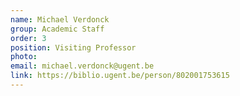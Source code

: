 ```yaml
---
name: Michael Verdonck
group: Academic Staff
order: 3
position: Visiting Professor
photo: 
email: michael.verdonck@ugent.be
link: https://biblio.ugent.be/person/802001753615
---
```

